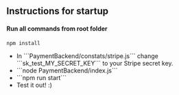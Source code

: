 <h2>Instructions for startup</h2>
<h4>Run all commands from root folder</h4>

  ```npm install```
 <ul>
  <li>In ```PaymentBackend/constats/stripe.js``` change ```sk_test_MY_SECRET_KEY``` to your Stripe secret key.
  <li>```node PaymentBackend/index.js```</li>
  <li>```npm run start```</li>
  <li>Test it out! :)</li>
</ul>
